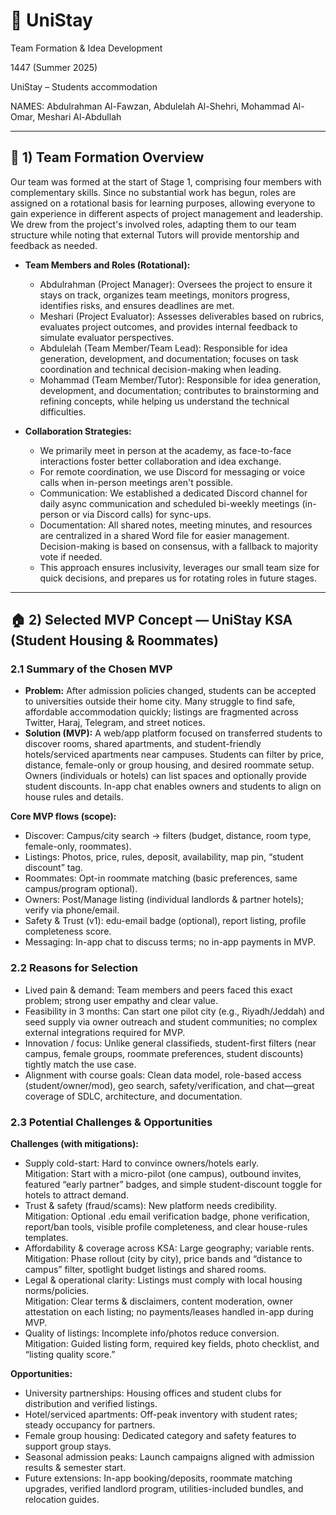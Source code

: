 # 📝 UniStay

Team Formation & Idea Development

1447 (Summer 2025) 

UniStay – Students accommodation 

NAMES:
Abdulrahman Al-Fawzan,
Abdulelah Al-Shehri,
Mohammad Al-Omar,
Meshari Al-Abdullah

---

## 👥 1) Team Formation Overview
Our team was formed at the start of Stage 1, comprising four members with complementary skills. Since no substantial work has begun, roles are assigned on a rotational basis for learning purposes, allowing everyone to gain experience in different aspects of project management and leadership. We drew from the project's involved roles, adapting them to our team structure while noting that external Tutors will provide mentorship and feedback as needed.

- **Team Members and Roles (Rotational):** 
  - Abdulrahman (Project Manager): Oversees the project to ensure it stays on track, organizes team meetings, monitors progress, identifies risks, and ensures deadlines are met.
  - Meshari (Project Evaluator): Assesses deliverables based on rubrics, evaluates project outcomes, and provides internal feedback to simulate evaluator perspectives.
  - Abdulelah (Team Member/Team Lead): Responsible for idea generation, development, and documentation; focuses on task coordination and technical decision-making when leading.
  - Mohammad (Team Member/Tutor): Responsible for idea generation, development, and documentation; contributes to brainstorming and refining concepts, while helping us understand the technical difficulties.

- **Collaboration Strategies:** 
  - We primarily meet in person at the academy, as face-to-face interactions foster better collaboration and idea exchange.
  - For remote coordination, we use Discord for messaging or voice calls when in-person meetings aren't possible.
  - Communication: We established a dedicated Discord channel for daily async communication and scheduled bi-weekly meetings (in-person or via Discord calls) for sync-ups.
  - Documentation: All shared notes, meeting minutes, and resources are centralized in a shared Word file for easier management. Decision-making is based on consensus, with a fallback to majority vote if needed.
  - This approach ensures inclusivity, leverages our small team size for quick decisions, and prepares us for rotating roles in future stages.

---


## 🏠 2) Selected MVP Concept — UniStay KSA (Student Housing & Roommates)

### 2.1 Summary of the Chosen MVP
- **Problem:** After admission policies changed, students can be accepted to universities outside their home city. Many struggle to find safe, affordable accommodation quickly; listings are fragmented across Twitter, Haraj, Telegram, and street notices.
- **Solution (MVP):** A web/app platform focused on transferred students to discover rooms, shared apartments, and student-friendly hotels/serviced apartments near campuses. Students can filter by price, distance, female-only or group housing, and desired roommate setup. Owners (individuals or hotels) can list spaces and optionally provide student discounts. In-app chat enables owners and students to align on house rules and details.

**Core MVP flows (scope):**
- Discover: Campus/city search → filters (budget, distance, room type, female-only, roommates).
- Listings: Photos, price, rules, deposit, availability, map pin, “student discount” tag.
- Roommates: Opt-in roommate matching (basic preferences, same campus/program optional).
- Owners: Post/Manage listing (individual landlords & partner hotels); verify via phone/email.
- Safety & Trust (v1): edu-email badge (optional), report listing, profile completeness score.
- Messaging: In-app chat to discuss terms; no in-app payments in MVP.

### 2.2 Reasons for Selection
- Lived pain & demand: Team members and peers faced this exact problem; strong user empathy and clear value.
- Feasibility in 3 months: Can start one pilot city (e.g., Riyadh/Jeddah) and seed supply via owner outreach and student communities; no complex external integrations required for MVP.
- Innovation / focus: Unlike general classifieds, student-first filters (near campus, female groups, roommate preferences, student discounts) tightly match the use case.
- Alignment with course goals: Clean data model, role-based access (student/owner/mod), geo search, safety/verification, and chat—great coverage of SDLC, architecture, and documentation.

### 2.3 Potential Challenges & Opportunities
**Challenges (with mitigations):**
- Supply cold-start: Hard to convince owners/hotels early.  
Mitigation: Start with a micro-pilot (one campus), outbound invites, featured “early partner” badges, and simple student-discount toggle for hotels to attract demand.
- Trust & safety (fraud/scams): New platform needs credibility.  
Mitigation: Optional .edu email verification badge, phone verification, report/ban tools, visible profile completeness, and clear house-rules templates.
- Affordability & coverage across KSA: Large geography; variable rents.  
Mitigation: Phase rollout (city by city), price bands and “distance to campus” filter, spotlight budget listings and shared rooms.
- Legal & operational clarity: Listings must comply with local housing norms/policies.  
Mitigation: Clear terms & disclaimers, content moderation, owner attestation on each listing; no payments/leases handled in-app during MVP.
- Quality of listings: Incomplete info/photos reduce conversion.  
Mitigation: Guided listing form, required key fields, photo checklist, and “listing quality score.”

**Opportunities:**
- University partnerships: Housing offices and student clubs for distribution and verified listings.
- Hotel/serviced apartments: Off-peak inventory with student rates; steady occupancy for partners.
- Female group housing: Dedicated category and safety features to support group stays.
- Seasonal admission peaks: Launch campaigns aligned with admission results & semester start.
- Future extensions: In-app booking/deposits, roommate matching upgrades, verified landlord program, utilities-included bundles, and relocation guides.
